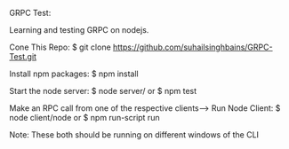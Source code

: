 GRPC Test:

Learning and testing GRPC on nodejs.

Cone This Repo: $ git clone https://github.com/suhailsinghbains/GRPC-Test.git

Install npm packages:
$ npm install


Start the node server:
$ node server/
or
$ npm test

Make an RPC call from one of the respective clients-->
Run Node Client:
$ node client/node
or
$ npm run-script run

Note: These both should be running on different windows of the CLI
